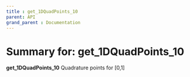 ```yaml
---
title : get_1DQuadPoints_10
parent: API
grand_parent : Documentation
---
```

# Summary for: **get_1DQuadPoints_10**

**get_1DQuadPoints_10** Quadrature points for [0,1]

